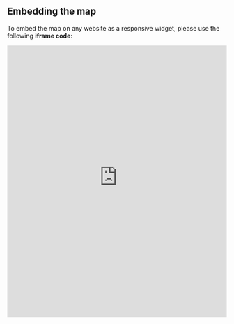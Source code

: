 ## Embedding the map

To embed the map on any website as a responsive widget, please use the following **iframe code**:

<iframe title="Euranet Map" aria-label="Map" id="euranet-map-social-media-platforms-news" src="https://social-media-platforms-news.vercel.app//" scrolling="no" frameborder="0"style="width: 0; min-width: 100% !important; border: none;" height="624"></iframe><script type="text/javascript">window.addEventListener("message",e=>{if("https://social-media-platforms-news.vercel.app/"!==e.origin)return;let t=e.data;if(t.height){document.getElementById("euranet-map-social-media-platforms-news").height=t.height+"px"}},!1)</script>